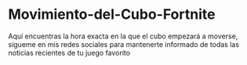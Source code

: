 # Movimiento-del-Cubo-Fortnite
Aquí encuentras la hora exacta en la que el cubo empezará a moverse, sígueme en mis redes sociales para mantenerte informado de todas las noticias recientes de tu juego favorito
